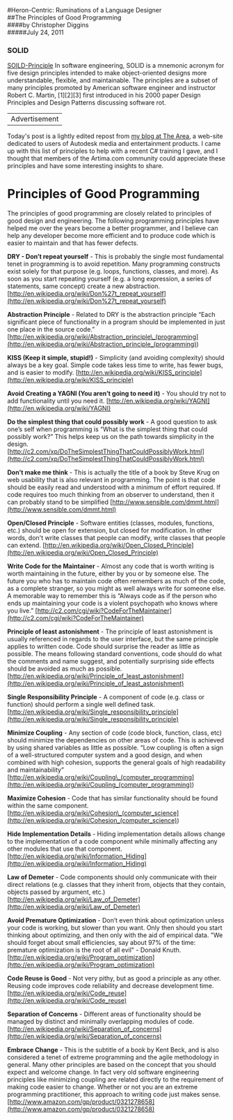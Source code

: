 #Heron-Centric: Ruminations of a Language Designer  
##The Principles of Good Programming  
####by Christopher Diggins  
#####July 24, 2011

### SOLID

[SOILD-Principle](./principle.md)
In software engineering, SOLID is a mnemonic acronym for five design principles intended to make object-oriented designs more understandable, flexible, and maintainable. The principles are a subset of many principles promoted by American software engineer and instructor Robert C. Martin,
[1][2][3] first introduced in his 2000 paper Design Principles and Design Patterns discussing software rot.

<table><tbody><tr><td><div>Advertisement</div><a href="https://www.artima.com/zcr/adclick.php?n=a74ab060" target="_blank"></a></td></tr></tbody></table>

Today's post is a lightly edited repost from [my blog at The Area](http://area.autodesk.com/blogs/chris/the_principle_of_good_programming), a web-site dedicated to users of Autodesk media and entertainment products. I came up with this list of principles to help with a recent C# training I gave, and I thought that members of the Artima.com community could appreciate these principles and have some interesting insights to share.

# Principles of Good Programming

The principles of good programming are closely related to principles of good design and engineering. The following programming principles have helped me over the years become a better programmer, and I believe can help any developer become more efficient and to produce code which is easier to maintain and that has fewer defects.

**DRY - Don’t repeat yourself** - This is probably the single most fundamental tenet in programming is to avoid repetition. Many programming constructs exist solely for that purpose (e.g. loops, functions, classes, and more). As soon as you start repeating yourself (e.g. a long expression, a series of statements, same concept) create a new abstraction. [http://en.wikipedia.org/wiki/Don%27t_repeat_yourself](http://en.wikipedia.org/wiki/Don%27t_repeat_yourself)

**Abstraction Principle** - Related to DRY is the abstraction principle “Each significant piece of functionality in a program should be implemented in just one place in the source code.” [http://en.wikipedia.org/wiki/Abstraction_principle\_(programming](<http://en.wikipedia.org/wiki/Abstraction_principle_(programming)>)

**KISS (Keep it simple, stupid!)** - Simplicity (and avoiding complexity) should always be a key goal. Simple code takes less time to write, has fewer bugs, and is easier to modify. [http://en.wikipedia.org/wiki/KISS_principle](http://en.wikipedia.org/wiki/KISS_principle)

**Avoid Creating a YAGNI (You aren’t going to need it)** - You should try not to add functionality until you need it. [http://en.wikipedia.org/wiki/YAGNI](http://en.wikipedia.org/wiki/YAGNI)

**Do the simplest thing that could possibly work** - A good question to ask one’s self when programming is “What is the simplest thing that could possibly work?” This helps keep us on the path towards simplicity in the design. [http://c2.com/xp/DoTheSimplestThingThatCouldPossiblyWork.html](http://c2.com/xp/DoTheSimplestThingThatCouldPossiblyWork.html)

**Don’t make me think** - This is actually the title of a book by Steve Krug on web usability that is also relevant in programming. The point is that code should be easily read and understood with a minimum of effort required. If code requires too much thinking from an observer to understand, then it can probably stand to be simplified [http://www.sensible.com/dmmt.html](http://www.sensible.com/dmmt.html)

**Open/Closed Principle** - Software entities (classes, modules, functions, etc.) should be open for extension, but closed for modification. In other words, don't write classes that people can modify, write classes that people can extend. [http://en.wikipedia.org/wiki/Open_Closed_Principle](http://en.wikipedia.org/wiki/Open_Closed_Principle)

**Write Code for the Maintainer** - Almost any code that is worth writing is worth maintaining in the future, either by you or by someone else. The future you who has to maintain code often remembers as much of the code, as a complete stranger, so you might as well always write for someone else. A memorable way to remember this is “Always code as if the person who ends up maintaining your code is a violent psychopath who knows where you live.” [http://c2.com/cgi/wiki?CodeForTheMaintainer](http://c2.com/cgi/wiki?CodeForTheMaintainer)

**Principle of least astonishment** - The principle of least astonishment is usually referenced in regards to the user interface, but the same principle applies to written code. Code should surprise the reader as little as possible. The means following standard conventions, code should do what the comments and name suggest, and potentially surprising side effects should be avoided as much as possible. [http://en.wikipedia.org/wiki/Principle_of_least_astonishment](http://en.wikipedia.org/wiki/Principle_of_least_astonishment)

**Single Responsibility Principle** - A component of code (e.g. class or function) should perform a single well defined task. [http://en.wikipedia.org/wiki/Single_responsibility_principle](http://en.wikipedia.org/wiki/Single_responsibility_principle)

**Minimize Coupling** - Any section of code (code block, function, class, etc) should minimize the dependencies on other areas of code. This is achieved by using shared variables as little as possible. “Low coupling is often a sign of a well-structured computer system and a good design, and when combined with high cohesion, supports the general goals of high readability and maintainability” [http://en.wikipedia.org/wiki/Coupling\_(computer_programming](<http://en.wikipedia.org/wiki/Coupling_(computer_programming)>)

**Maximize Cohesion** - Code that has similar functionality should be found within the same component. [http://en.wikipedia.org/wiki/Cohesion\_(computer_science](<http://en.wikipedia.org/wiki/Cohesion_(computer_science)>)

**Hide Implementation Details** - Hiding implementation details allows change to the implementation of a code component while minimally affecting any other modules that use that component. [http://en.wikipedia.org/wiki/Information_Hiding](http://en.wikipedia.org/wiki/Information_Hiding)

**Law of Demeter** - Code components should only communicate with their direct relations (e.g. classes that they inherit from, objects that they contain, objects passed by argument, etc.) [http://en.wikipedia.org/wiki/Law_of_Demeter](http://en.wikipedia.org/wiki/Law_of_Demeter)

**Avoid Premature Optimization** - Don’t even think about optimization unless your code is working, but slower than you want. Only then should you start thinking about optimizing, and then only with the aid of empirical data. "We should forget about small efficiencies, say about 97% of the time: premature optimization is the root of all evil" - Donald Knuth. [http://en.wikipedia.org/wiki/Program_optimization](http://en.wikipedia.org/wiki/Program_optimization)

**Code Reuse is Good** - Not very pithy, but as good a principle as any other. Reusing code improves code reliability and decrease development time. [http://en.wikipedia.org/wiki/Code_reuse](http://en.wikipedia.org/wiki/Code_reuse)

**Separation of Concerns** - Different areas of functionality should be managed by distinct and minimally overlapping modules of code. [http://en.wikipedia.org/wiki/Separation_of_concerns](http://en.wikipedia.org/wiki/Separation_of_concerns)

**Embrace Change** - This is the subtitle of a book by Kent Beck, and is also considered a tenet of extreme programming and the agile methodology in general. Many other principles are based on the concept that you should expect and welcome change. In fact very old software engineering principles like minimizing coupling are related directly to the requirement of making code easier to change. Whether or not you are an extreme programming practitioner, this approach to writing code just makes sense. [http://www.amazon.com/gp/product/0321278658](http://www.amazon.com/gp/product/0321278658)
